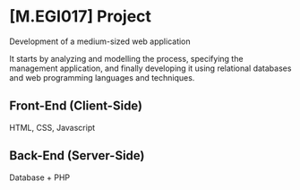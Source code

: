 # [M.EGI017] Project
Development of a medium-sized web application

It starts by analyzing and modelling the process, specifying the management application, and finally developing it using relational databases and web programming languages and techniques. 

## Front-End (Client-Side)
HTML, CSS, Javascript

## Back-End (Server-Side)
Database + PHP
